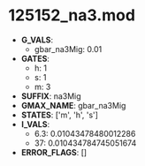 # 125152_na3.mod

- **G_VALS**:
  - gbar_na3Mig: 0.01
- **GATES**:
  - h: 1
  - s: 1
  - m: 3
- **SUFFIX**: na3Mig
- **GMAX_NAME**: gbar_na3Mig
- **STATES**: ['m', 'h', 's']
- **I_VALS**:
  - 6.3: 0.01043478480012286
  - 37: 0.010434784745051674
- **ERROR_FLAGS**: []
